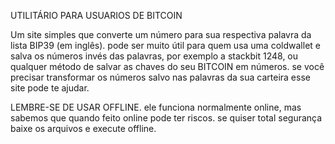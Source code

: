 UTILITÁRIO PARA USUARIOS DE BITCOIN

Um site simples que converte um número para sua respectiva palavra da lista BIP39 (em inglês).
pode ser muito útil para quem usa uma coldwallet e salva os números invés das palavras, por exemplo a stackbit 1248, ou qualquer método de salvar as chaves do seu BITCOIN em números.
se você precisar transformar os números salvo nas palavras da sua carteira esse site pode te ajudar.

LEMBRE-SE DE USAR OFFLINE. ele funciona normalmente online, mas sabemos que quando feito online pode ter riscos.
se quiser total segurança baixe os arquivos e execute offline.
